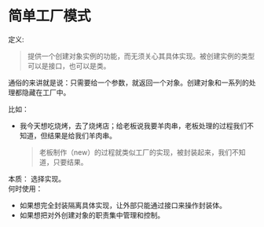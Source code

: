 # 简单工厂模式

定义: 
  > 提供一个创建对象实例的功能，而无须关心其具体实现。被创建实例的类型可以是接口，也可以是类。 
 
通俗的来讲就是说：只需要给一个参数，就返回一个对象。创建对象和一系列的处理都隐藏在工厂中。 

比如：  
 - 我今天想吃烧烤，去了烧烤店；给老板说我要羊肉串，老板处理的过程我们不知道，但结果是给我们羊肉串。   
   >  老板制作（new）的过程就类似工厂的实现，被封装起来，我们不知道，只要结果。   

本质： 选择实现。  
何时使用：
 * 如果想完全封装隔离具体实现，让外部只能通过接口来操作封装体。
 * 如果想把对外创建对象的职责集中管理和控制。